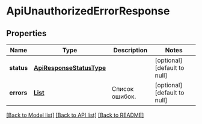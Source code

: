 # ApiUnauthorizedErrorResponse
## Properties

| Name | Type | Description | Notes |
|------------ | ------------- | ------------- | -------------|
| **status** | [**ApiResponseStatusType**](ApiResponseStatusType.md) |  | [optional] [default to null] |
| **errors** | [**List**](ApiErrorDTO.md) | Список ошибок. | [optional] [default to null] |

[[Back to Model list]](../README.md#documentation-for-models) [[Back to API list]](../README.md#documentation-for-api-endpoints) [[Back to README]](../README.md)

